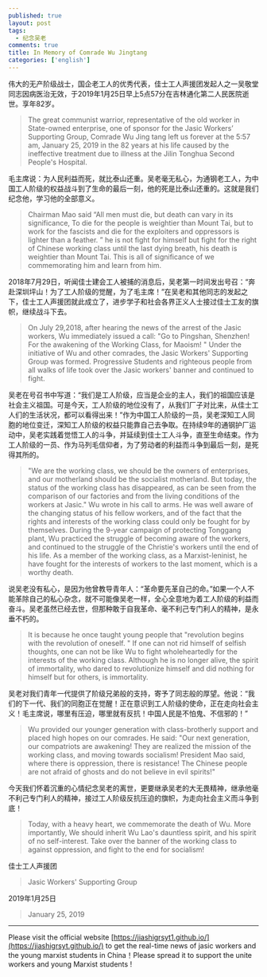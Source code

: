 ```yaml
---
published: true
layout: post
tags: 
  - 纪念吴老
comments: true
title: In Memory of Comrade Wu Jingtang
categories: ['english']
---
```


<p>伟大的无产阶级战士，国企老工人的优秀代表，佳士工人声援团发起人之一吴敬堂同志因病医治无效，于2019年1月25日早上5点57分在吉林通化第二人民医院逝世。享年82岁。  </p>

<blockquote>
  <p>The great communist warrior, representative of the old worker in State-owned enterprise, one of sponsor for the Jasic Workers’ Supporting Group, Comrade Wu Jing tang left us forever at the 5:57 am, January 25, 2019 in the 82 years at his life caused by the ineffective treatment due to illness at the Jilin Tonghua Second People's Hospital.</p>
</blockquote>

<p>毛主席说：为人民利益而死，就比泰山还重。吴老毫无私心，为通钢老工人，为中国工人阶级的权益战斗到了生命的最后一刻，他的死是比泰山还重的。这就是我们纪念他，学习他的全部意义。</p>

<blockquote>
  <p>Chairman Mao said “All men must die, but death can vary in its significance, To die for the people is weightier than Mount Tai, but to work for the fascists and die for the exploiters and oppressors is lighter than a feather. ” he is not fight for himself but fight for the right of Chinese working class until the last dying breath, his death is weightier than Mount Tai. This is all of significance of we commemorating him and learn from him.</p>
</blockquote>

<p>2018年7月29日，听闻佳士建会工人被捕的消息后，吴老第一时间发出号召：“奔赴深圳坪山！为了工人阶级的觉醒，为了毛主席！”在吴老和其他同志的发起之下，佳士工人声援团就此成立了，进步学子和社会各界正义人士接过佳士工友的旗帜，继续战斗下去。  </p>

<blockquote>
  <p>On July 29,2018, after hearing the news of the arrest of the Jasic workers, Wu immediately issued a call: "Go to Pingshan, Shenzhen! For the awakening of the Working Class, for Maoism! " Under the initiative of Wu and other comrades, the Jasic Workers' Supporting Group was formed. Progressive Students and righteous people from all walks of life took over the Jasic workers' banner and continued to fight.</p>
</blockquote>

<p>吴老在号召书中写道：“我们是工人阶级，应当是企业的主人，我们的祖国应该是社会主义祖国。可是今天，工人阶级的地位没有了，从我们厂子对比来，从佳士工人们的生活状况，都可以看得出来！”作为中国工人阶级的一员，吴老深知工人同胞的地位变迁，深知工人阶级的权益只能靠自己去争取。在持续9年的通钢护厂运动中，吴老实践着觉悟工人的斗争，并延续到佳士工人斗争，直至生命结束。作为工人阶级的一员、作为马列毛信仰者，为了劳动者的利益而斗争到最后一刻，是死得其所的。 </p>

<blockquote>
  <p>"We are the working class, we should be the owners of enterprises, and our motherland should be the socialist motherland. But today, the status of the working class has disappeared, as can be seen from the comparison of our factories and from the living conditions of the workers at Jasic." Wu wrote in his call to arms. He was well aware of the changing status of his fellow workers, and of the fact that the rights and interests of the working class could only be fought for by themselves. During the 9-year campaign of protecting Tonggang plant, Wu practiced the struggle of becoming aware of the workers, and continued to the struggle of the Christie's workers until the end of his life. As a member of the working class, as a Marxist-leninist, he have fought for the interests of workers to the last moment, which is a worthy death. </p>
</blockquote>

<p>说吴老没有私心，是因为他曾教导青年人：“革命要先革自己的命。”如果一个人不能革除自己的私心杂念，就不可能像吴老一样，全心全意地为着工人阶级的利益而奋斗。吴老虽然已经去世，但那种敢于自我革命、毫不利己专门利人的精神，是永垂不朽的。 </p>

<blockquote>
  <p>It is because he once taught young people that "revolution begins with the revolution of oneself. " If one can not rid himself of selfish thoughts, one can not be like Wu to fight wholeheartedly for the interests of the working class. Although he is no longer alive, the spirit of immortality, who dared to revolutionize himself and did nothing for himself but for others, is immortality.</p>
</blockquote>

<p>吴老对我们青年一代提供了阶级兄弟般的支持，寄予了同志般的厚望。他说：“我们的下一代、我们的同胞正在觉醒！正在意识到工人阶级的使命，正在走向社会主义！毛主席说，哪里有压迫，哪里就有反抗！中国人民是不怕鬼、不信邪的！” </p>

<blockquote>
  <p>Wu provided our younger generation with class-brotherly support and placed high hopes on our comrades. He said: "Our next generation, our compatriots are awakening!  They are realized the mission of the working class, and moving towards socialism! President Mao said, where there is oppression, there is resistance! The Chinese people are not afraid of ghosts and do not believe in evil spirits!"</p>
</blockquote>

<p>今天我们怀着沉重的心情纪念吴老的离世，更要继承吴老的大无畏精神，继承他毫不利己专门利人的精神，接过工人阶级反抗压迫的旗帜，为走向社会主义而斗争到底！</p>

<blockquote>
  <p>Today, with a heavy heart, we commemorate the death of Wu. More importantly, We should inherit Wu Lao's dauntless spirit, and his spirit of no self-interest. Take over the banner of the working class to against oppression, and fight to the end for socialism!</p>
</blockquote>

<p>佳士工人声援团</p>

<blockquote>
  <p>Jasic Workers' Supporting Group</p>
</blockquote>

<p>2019年1月25日</p>

<blockquote>
  <p>January 25, 2019</p>
</blockquote>




---
Please visit the official website [https://jiashigrsyt1.github.io/](https://jiashigrsyt.github.io/) to get the real-time news of jasic workers and the young marxist students in China！Please spread it to support the unite workers and young Marxist students !
